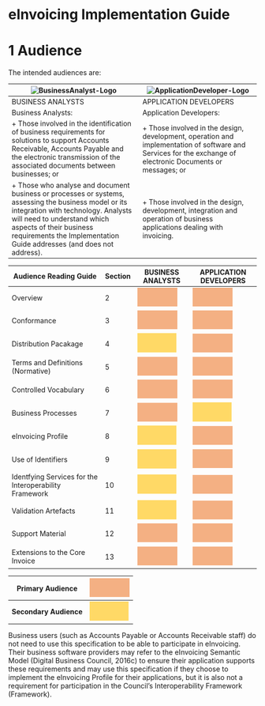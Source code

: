 # eInvoicing Implementation Guide 

# 1 Audience
The intended audiences are:
 
|![BusinessAnalyst-Logo](/images/Businessanalyst.PNG)  |   ![ApplicationDeveloper-Logo](/images/Applicationdeveloper.PNG)|
| ---| ---|
|BUSINESS ANALYSTS |APPLICATION DEVELOPERS|
|Business Analysts: | Application Developers: |
|+ Those involved in the identification of business requirements for solutions to support Accounts Receivable, Accounts Payable and the electronic transmission of the associated documents between businesses; or |+ Those involved in the design, development, operation and implementation of software and Services for the exchange of electronic Documents or messages; or |
|+ Those who analyse and document business or processes or systems, assessing the business model or its integration with technology. Analysts will need to understand which aspects of their business requirements the Implementation Guide addresses (and does not address). | + Those involved in the design, development, integration and operation of business applications dealing with invoicing. |

Audience Reading Guide | Section | BUSINESS ANALYSTS| APPLICATION DEVELOPERS
---|---|---|---
Overview | 2 | ![orange_Logo](images/orange.PNG)  | ![orange_Logo](images/orange.PNG ) 
Conformance | 3 | ![orange_Logo](images/orange.PNG)  | ![orange_Logo](images/orange.PNG) 
Distribution Pacakage | 4 | ![yellow_logo](images/yellow.PNG)  | ![orange_Logo](images/orange.PNG) 
Terms and Definitions (Normative) | 5 | ![orange_Logo](images/orange.PNG) | ![orange_Logo](images/orange.PNG) 
Controlled Vocabulary  | 6 | ![orange_Logo](images/orange.PNG) | ![orange_Logo](images/orange.PNG) 
Business Processes | 7 | ![orange_Logo](images/orange.PNG) | ![yellow_logo](images/yellow.PNG)
eInvoicing Profile | 8 | ![yellow_logo](images/yellow.PNG)  | ![orange_Logo](images/orange.PNG) 
Use of Identifiers | 9 | ![yellow_logo](images/yellow.PNG)  | ![orange_Logo](images/orange.PNG) 
Identfying Services for the Interoperability Framework | 10 | ![yellow_logo](images/yellow.PNG) | ![orange_Logo](images/orange.PNG) 
Validation Artefacts | 11 | ![yellow_logo](images/yellow.PNG) | ![orange_Logo](images/orange.PNG) 
Support Material| 12 | ![orange_Logo](images/orange.PNG)   | ![orange_Logo](images/orange.PNG) 
Extensions to the Core Invoice | 13 | ![orange_Logo](images/orange.PNG)   | ![orange_Logo](images/orange.PNG) 
 	 
Primary Audience | ![orange_Logo](images/orange.PNG) 
---|---
**Secondary Audience** |  ![yellow_logo](images/yellow.PNG) 


Business users (such as Accounts Payable or Accounts Receivable staff) do not need to use this specification to be able to participate in eInvoicing. Their business software providers may refer to the eInvoicing Semantic Model (Digital Business Council, 2016c) to ensure their application supports these requirements and may use this specification if they choose to implement the eInvoicing Profile for their applications, but it is also not a requirement for participation in the Council’s Interoperability Framework (Framework). 







